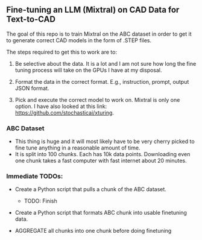 ## Fine-tuning an LLM (Mixtral) on CAD Data for Text-to-CAD

The goal of this repo is to train Mixtral on the ABC dataset in order to get it to 
generate correct CAD models in the form of .STEP files. 

The steps required to get this to work are to:

1) Be selective about the data. It is a lot and I am not sure how long the fine tuning 
process will take on the GPUs I have at my disposal.

2) Format the data in the correct format. E.g., instruction, prompt, output JSON format.

3) Pick and execute the correct model to work on. Mixtral is only one option. I have 
also looked at this link: https://github.com/stochasticai/xturing.

### ABC Dataset

* This thing is huge and it will most likely have to be very cherry picked to fine tune 
anything in a reasonable amount of time.
* It is split into 100 chunks. Each has 10k data points. Downloading even one chunk 
takes a fast computer with fast internet about 20 minutes. 

### Immediate TODOs:

* Create a Python script that pulls a chunk of the ABC dataset.
    - TODO: Finish
    
* Create a Python script that formats ABC chunk into usable finetuning data.

* AGGREGATE all chunks into one chunk before doing finetuning